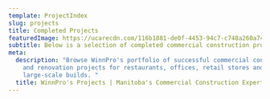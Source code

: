```yaml
---
template: ProjectIndex
slug: projects
title: Completed Projects
featuredImage: https://ucarecdn.com/116b1881-de0f-4453-94c7-c748a260a741/-/crop/1492x845/0,47/-/preview/
subtitle: Below is a selection of completed commercial construction projects
meta:
  description: "Browse WinnPro's portfolio of successful commercial construction
    and renovation projects for restaurants, offices, retail stores and
    large-scale builds. "
  title: WinnPro's Projects | Manitoba's Commercial Construction Experts
---
```

